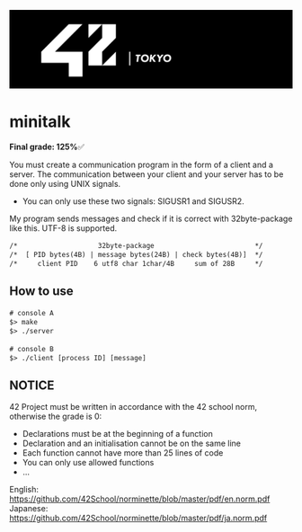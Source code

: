 ![](https://github.com/Sur1ive/42tokyo_piscine/blob/master/42.png)
# minitalk
**Final grade: 125%**:white_check_mark:</br>

You must create a communication program in the form of a client and a server.
The communication between your client and your server has to be done only using UNIX signals.
- You can only use these two signals: SIGUSR1 and SIGUSR2.

My program sends messages and check if it is correct with 32byte-package like this. UTF-8 is supported.</br>
```
/*                    32byte-package                         */
/*  [ PID bytes(4B) | message bytes(24B) | check bytes(4B)]  */
/*     client PID    6 utf8 char 1char/4B     sum of 28B     */
```

## How to use
```
# console A
$> make
$> ./server

# console B
$> ./client [process ID] [message]
```

## NOTICE 
42 Project must be written in accordance with the 42 school norm, otherwise the grade is 0:
* Declarations must be at the beginning of a function
* Declaration and an initialisation cannot be on the same line
* Each function cannot have more than 25 lines of code
* You can only use allowed functions
* ...

English: https://github.com/42School/norminette/blob/master/pdf/en.norm.pdf <br />
Japanese: https://github.com/42School/norminette/blob/master/pdf/ja.norm.pdf

